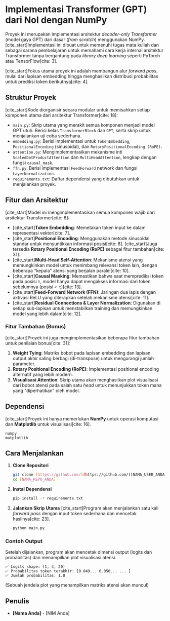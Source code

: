 # Implementasi Transformer (GPT) dari Nol dengan NumPy

Proyek ini merupakan implementasi arsitektur *decoder-only Transformer* (model gaya GPT) dari dasar (*from scratch*) menggunakan NumPy. [cite_start]Implementasi ini dibuat untuk memenuhi tugas mata kuliah dan sebagai sarana pembelajaran untuk memahami cara kerja internal arsitektur Transformer tanpa bergantung pada *library deep learning* seperti PyTorch atau TensorFlow[cite: 3].

[cite_start]Fokus utama proyek ini adalah membangun alur *forward pass*, mulai dari lapisan embedding hingga menghasilkan distribusi probabilitas untuk prediksi token berikutnya[cite: 4].

## Struktur Proyek

[cite_start]Kode diorganisir secara modular untuk memisahkan setiap komponen utama dari arsitektur Transformer[cite: 18]:

-   `main.py`: Skrip utama yang merakit semua komponen menjadi model GPT utuh. Berisi kelas `TransformerBlock` dan `GPT`, serta skrip untuk menjalankan uji coba sederhana.
-   `embedding.py`: Berisi implementasi untuk `TokenEmbedding`, `PositionalEncoding` (sinusoidal), dan `RotaryPositionalEncoding (RoPE)`.
-   `attention.py`: Mengimplementasikan mekanisme inti `ScaledDotProductAttention` dan `MultiHeadAttention`, lengkap dengan fungsi `causal_mask`.
-   `ffn.py`: Berisi implementasi `FeedForward` network dan fungsi `LayerNormalization`.
-   `requirements.txt`: Daftar dependensi yang dibutuhkan untuk menjalankan proyek.

## Fitur dan Arsitektur

[cite_start]Model ini mengimplementasikan semua komponen wajib dari arsitektur Transformer[cite: 6]:

-   [cite_start]**Token Embedding**: Memetakan token input ke dalam representasi vektor[cite: 7].
-   [cite_start]**Positional Encoding**: Menggunakan metode sinusoidal standar untuk menyuntikkan informasi posisi[cite: 8]. [cite_start]Juga tersedia **Rotary Positional Encoding (RoPE)** sebagai fitur tambahan[cite: 31].
-   [cite_start]**Multi-Head Self-Attention**: Mekanisme atensi yang memungkinkan model untuk menimbang relevansi token lain, dengan beberapa "kepala" atensi yang berjalan paralel[cite: 10].
-   [cite_start]**Causal Masking**: Memastikan bahwa saat memprediksi token pada posisi `t`, model hanya dapat mengakses informasi dari token sebelumnya (posisi `< t`)[cite: 13].
-   [cite_start]**Feed-Forward Network (FFN)**: Jaringan dua lapis dengan aktivasi ReLU yang diterapkan setelah mekanisme atensi[cite: 11].
-   [cite_start]**Residual Connections & Layer Normalization**: Digunakan di setiap sub-lapisan untuk menstabilkan training dan memungkinkan model yang lebih dalam[cite: 12].

### Fitur Tambahan (Bonus)

[cite_start]Proyek ini juga mengimplementasikan beberapa fitur tambahan untuk penilaian bonus[cite: 31]:
1.  **Weight Tying**: Matriks bobot pada lapisan embedding dan lapisan output akhir saling berbagi (di-transpose) untuk mengurangi jumlah parameter.
2.  **Rotary Positional Encoding (RoPE)**: Implementasi positional encoding alternatif yang lebih modern.
3.  **Visualisasi Attention**: Skrip utama akan menghasilkan plot visualisasi dari bobot atensi pada salah satu *head* untuk menunjukkan token mana yang "diperhatikan" oleh model.

## Dependensi

[cite_start]Proyek ini hanya memerlukan **NumPy** untuk operasi komputasi dan **Matplotlib** untuk visualisasi[cite: 16].

```
numpy
matplotlib
```

## Cara Menjalankan

1.  **Clone Repositori**
    ```bash
    git clone [https://github.com/](https://github.com/)[NAMA_USER_ANDA]/[NAMA_REPO_ANDA].git
    cd [NAMA_REPO_ANDA]
    ```

2.  **Instal Dependensi**
    ```bash
    pip install -r requirements.txt
    ```

3.  **Jalankan Skrip Utama**
    [cite_start]Program akan menjalankan satu kali *forward pass* dengan input token sederhana dan mencetak hasilnya[cite: 23].
    ```bash
    python main.py
    ```

### Contoh Output

Setelah dijalankan, program akan mencetak dimensi output (logits dan probabilitas) dan menampilkan plot visualisasi atensi.

```
✅ Logits shape: (1, 4, 20)
✅ Probabilitas token terakhir: [0.049... 0.050... ... ]
✅ Jumlah probabilitas: 1.0
```
(Sebuah jendela plot yang menampilkan matriks atensi akan muncul)

## Penulis

- **[Nama Anda]** - [NIM Anda]
